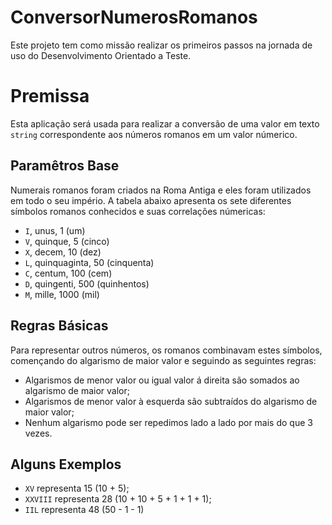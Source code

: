 # ConversorNumerosRomanos

Este projeto tem como missão realizar os primeiros passos na jornada de uso do Desenvolvimento Orientado a Teste.

# Premissa

Esta aplicação será usada para realizar a conversão de uma valor em texto `string` correspondente aos números romanos em um valor númerico.

## Paramêtros Base

Numerais romanos foram criados na Roma Antiga e eles foram utilizados em todo o seu império. A tabela abaixo apresenta os sete diferentes símbolos romanos conhecidos e suas correlações númericas:

* `I`, unus, 1 (um)
* `V`, quinque, 5 (cinco)
* `X`, decem, 10 (dez)
* `L`, quinquaginta, 50 (cinquenta)
* `C`, centum, 100 (cem)
* `D`, quingenti, 500 (quinhentos)
* `M`, mille, 1000 (mil)

## Regras Básicas

Para representar outros números, os romanos combinavam estes símbolos, començando do algarismo de maior valor e seguindo as seguintes regras:

* Algarismos de menor valor ou igual valor á direita são somados ao algarismo de maior valor;
* Algarismos de menor valor à esquerda são subtraídos do algarismo de maior valor;
* Nenhum algarismo pode ser repedimos lado a lado por mais do que 3 vezes.

## Alguns Exemplos

* `XV` representa 15 (10 + 5);
* `XXVIII` representa 28 (10 + 10 + 5 + 1 + 1 + 1);
* `IIL` representa 48 (50 - 1 - 1)
